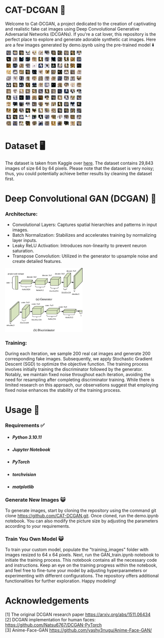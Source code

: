 # CAT-DCGAN :raccoon:
Welcome to Cat-DCGAN, a project dedicated to the creation of captivating and realistic fake cat images using Deep Convolutional Generative Adversarial Networks (DCGANs). If you're a cat lover, this repository is the perfect place to explore and generate adorable synthetic cat images. Here are a few images generated by demo.ipynb using the pre-trained model ⬇️  
<img src="assets/result.png" height=50% width=50%> 

# Dataset 🖥️
The dataset is taken from Kaggle over [here](https://www.kaggle.com/datasets/spandan2/cats-faces-64x64-for-generative-models). The dataset contains 29,843 images of size 64 by 64 pixels. Please note that the dataset is very noisy; thus, you could potentially achieve better results by cleaning the dataset first.

# Deep Convolutional GAN (DCGAN) 🧱
### Architecture:
- Convolutional Layers: Captures spatial hierarchies and patterns in input images.
- Batch Normalization: Stabilizes and accelerates training by normalizing layer inputs.
- Leaky ReLU Activation: Introduces non-linearity to prevent neuron saturation.
- Transpose Convolution: Utilized in the generator to upsample noise and create detailed features.
<img src="assets/DCGAN.jpg" height=50% width=50%>

### Training:
During each iteration, we sample 200 real cat images and generate 200 corresponding fake images. Subsequently, we apply Stochastic Gradient Descent (SGD) to optimize the objective function. The training process involves initially training the discriminator followed by the generator. Notably, we maintain fixed noise throughout each iteration, avoiding the need for resampling after completing discriminator training. While there is limited research on this approach, our observations suggest that employing fixed noise enhances the stability of the training process.

# Usage 📝
### Requirements ✅
- ##### Python 3.10.11
- ##### Jupyter Notebook
- ##### PyTorch
- ##### torchvision
- ##### matplotlib
### Generate New Images 😺
To generate images, start by cloning the repository using the command git clone https://github.com/CAT-DCGAN.git. Once cloned, run the demo.ipynb notebook. You can also modify the picture size by adjusting the parameters according to your requirements. 
### Train You Own Model 😺
To train your custom model, populate the "training_images" folder with images resized to 64 x 64 pixels. Next, run the GAN_train.ipynb notebook to initiate the training process. This notebook contains all the necessary code and instructions. Keep an eye on the training progress within the notebook, and feel free to fine-tune your model by adjusting hyperparameters or experimenting with different configurations. The repository offers additional functionalities for further exploration. Happy modeling!
   
# Acknowledgements
[1] The original DCGAN research paper https://arxiv.org/abs/1511.06434 <br>
[2] DCGAN implementation for human faces: https://github.com/Natsu6767/DCGAN-PyTorch <br>
[3] Anime-Face-GAN https://github.com/yashy3nugu/Anime-Face-GAN/ <br>
